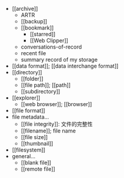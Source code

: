- [[archive]]
    - ARTR
    - [[backup]]
    - [[bookmark]]
        - [[starred]]
        - [[Web Clipper]]
    - conversations-of-record
    - recent file
    - summary record of my storage
- [[data format]]; [[data interchange format]]
- [[directory]]
    - [[folder]]
    - [[file path]]; [[path]]
    - [[subdirectory]]
- [[explorer]]
    - [[web browser]]; [[browser]]
- [[file format]]
- file metadata...
    - [[file integrity]]: 文件的完整性 
    - [[filename]]; file name
    - [[file size]]
    - [[thumbnail]]
- [[filesystem]]
- general...
    - [[blank file]]
    - [[remote file]]
